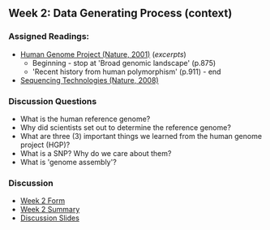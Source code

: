 ## Week 2: Data Generating Process (context)

### Assigned Readings:

- [Human Genome Project (Nature, 2001)](https://www.nature.com/articles/35057062) (*excerpts*) 
	- Beginning - stop at 'Broad genomic landscape' (p.875)
	- 'Recent history from human polymorphism' (p.911) - end
- [Sequencing Technologies (Nature, 2008)](https://www.nature.com/scitable/topicpage/dna-sequencing-technologies-key-to-the-human-828/)


### Discussion Questions

- What is the human reference genome? 
- Why did scientists set out to determine the reference genome?
- What are three (3) important things we learned from the human genome project (HGP)?
- What is a SNP? Why do we care about them?
- What is 'genome assembly'?

### Discussion

- [Week 2 Form](https://docs.google.com/forms/d/e/1FAIpQLSd5acD89-quIEUE935cinUB0ovZbGER85hEEt-1wZq6bNUdqg/viewform?usp=sf_link)
- [Week 2 Summary](https://htmlpreview.github.io/?https://github.com/ShanEllis/Genetic-Variation/blob/master/02_background/discussion_week2.html)
- [Discussion Slides](https://github.com/ShanEllis/Genetic-Variation/tree/master/02_background/02_background.pdf)

